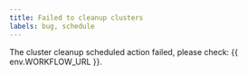 ```yaml
---
title: Failed to cleanup clusters
labels: bug, schedule
---
```

The cluster cleanup scheduled action failed, please check: {{ env.WORKFLOW_URL }}.
